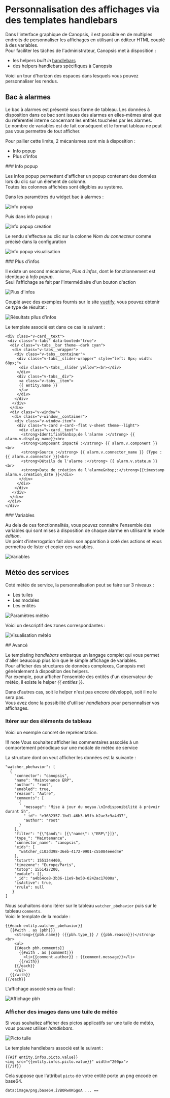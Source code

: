 # Personnalisation des affichages via des templates handlebars

Dans l'interface graphique de Canopsis, il est possible en de multiples endroits de personnaliser les affichages en utilisant un éditeur HTML couplé à des variables.  
Pour faciliter les tâches de l'administrateur, Canopsis met à disposition :

* les helpers *built in* [handlebars](https://handlebarsjs.com/)
* des helpers handlebars spécifiques à Canopsis

Voici un tour d'horizon des espaces dans lesquels vous pouvez personnaliser les rendus.

## Bac à alarmes

Le bac à alarmes est présenté sous forme de tableau.  Les données à disposition dans ce bac sont issues des alarmes en elles-mêmes ainsi que du référentiel interne concernant les entités touchées par les alarmes.  
Le nombre de variables est de fait conséquent et le format tableau ne peut pas vous permettre de tout afficher.

Pour pallier cette limite, 2 mécanismes sont mis à disposition : 

* Info popup
* Plus d'infos

### Info popup

Les infos popup permettent d'afficher un popup contenant des données lors du clic sur un élément de colonne.  
Toutes les colonnes affichées sont éligibles au système.  

Dans les paramètres du widget bac à alarmes :

![Info popup](./img/templates_infopopup.png "Info popup")  

Puis dans info popup :

![Info popup creation](./img/templates_infopopup_creation.png "Info popup creation")  

Le rendu s'effectue au clic sur la colonne *Nom du connecteur* comme précisé dans la configuration

![Info popup visualisation](./img/templates_infopopup_visualisation.png "Info popup visualisation")  


### Plus d'infos

Il existe un second mécanisme, *Plus d'infos*, dont le fonctionnement est identique à *Info popup*.  
Seul l'affichage se fait par l'intermédiaire d'un bouton d'action

![Plus d'infos](./img/templates_plusdinfos.png "Plus d'infos")  

Couplé avec des exemples fournis sur le site [vuetify](https://vuetifyjs.com/en/getting-started/quick-start), vous pouvez obtenir ce type de résultat : 

![Résultats pllus d'infos](./img/templates_resultats_plusdinfos.png "Résultats plus d'infos")  

Le template associé est dans ce cas le suivant :

````
<div class="v-card__text">
 <div class="v-tabs" data-booted="true">
  <div class="v-tabs__bar theme--dark cyan">
   <div class="v-tabs__wrapper">
    <div class="v-tabs__container">
     <div class="v-tabs__slider-wrapper" style="left: 0px; width: 68px;">
      <div class="v-tabs__slider yellow"><br></div>
     </div>
     <div class="v-tabs__div">
      <a class="v-tabs__item">
      {{ entity.name }}
      </a>
     </div>
    </div>
   </div>
  </div>
  <div class="v-window">
   <div class="v-window__container">
    <div class="v-window-item">
     <div class="v-card v-card--flat v-sheet theme--light">
      <div class="v-card__text">
       <strong>Identifiant&nbsp;de l'alarme :</strong> {{ alarm.v.display_name}}<br>
       <strong>Composant impacté :</strong> {{ alarm.v.component }}<br>
       <strong>Source :</strong> {{ alarm.v.connector_name }} (Type : {{ alarm.v.connector }})<br>
       <strong>Détails de l'alarme :</strong> {{ alarm.v.state.m }}<br>
       <strong>Date de création de l'alarme&nbsp;:</strong>{{timestamp alarm.v.creation_date }}</div>
      </div>
     </div>
    </div>
   </div>
  </div>
 </div>
</div>
````

### Variables

Au dela de ces fonctionnalités, vous pouvez connaitre l'ensemble des variables qui sont mises à disposition de chaque alarme en utilisant le mode *édition*.  
Un point d'interrogation fait alors son apparition à coté des actions et vous permettra de lister et copier ces variables.  

![Variables](./img/templates_vars.png "Variables")  

## Météo des services

Coté météo de service, la personnalisation peut se faire sur 3 niveaux :

* Les tuiles
* Les modales
* Les entités

![Paramètres météo](./img/templates_mds_parametres.png "Paramètres météo")  

Voici un descriptif des zones correspondantes :  

![Visualisation météo](./img/templates_mds_visualisation.png "Visualisation météo")  

## Avancé

Le templating *handlebars* embarque un langage complet qui vous permet d'aller beaucoup plus loin que le simple affichage de variables.  
Pour afficher des structures de données complexes, Canopsis met généralement à disposition des helpers.  
Par exemple, pour afficher l'ensemble des entités d'un observateur de météo, il existe le helper *{{ entities }}*.  

Dans d'autres cas, soit le helper n'est pas encore développé, soit il ne le sera pas.  
Vous avez donc la possibilité d'utiliser *handlebars* pour personnaliser vos affichages.  

### Itérer sur des éléments de tableau

Voici un exemple concret de représentation.

!!! note
    Vous souhaitez afficher les commentaires associés à un comportement périodique sur une modale de météo de service


La structure dont on veut afficher les données est la suivante  :

````
"watcher_pbehavior": [
  {
    "connector": "canopsis",
    "name": "Maintenance ERP",
    "author": "root",
    "enabled": true,
    "reason": "Autre",
    "comments": [
      {
        "message": "Mise à jour du noyau.\nIndisponibilité à prévoir durant 5h",
        "_id": "e3682357-1bd1-46b3-b5fb-b2ae3c9a4d37",
        "author": "root"
      }
    ],
    "filter": "{\"$and\": [{\"name\": \"ERP\"}]}",
    "type_": "Maintenance",
    "connector_name": "canopsis",
    "eids": [
      "watcher_c103d398-36eb-4172-9901-c55084eeed4e"
    ],
    "tstart": 1551344400,
    "timezone": "Europe/Paris",
    "tstop": 1551427200,
    "exdate": [],
    "_id": "a4b54ce8-3b36-11e9-be50-0242ac17000a",
    "isActive": true,
    "rrule": null
   }
]
````

Nous souhaitons donc itérer sur le tableau `watcher_pbehavior` puis sur le tableau `comments`.  
Voici le template de la modale : 

````
{{#each entity.watcher_pbehavior}}
  {{#with . as |pbh|}}
    <strong>{{pbh.name}} ({{pbh.type_}} / {{pbh.reason}})</strong> <br>
    <ul>
    {{#each pbh.comments}}
      {{#with . as |comment|}}
        <li>{{comment.author}} : {{comment.message}}</li>
      {{/with}}
    {{/each}}
    </ul>
  {{/with}}
{{/each}}
````

L'affichage associé sera au final : 

![Affichage pbh](./img/templates_affichage_pbh.png "Affichage pbh")  


### Afficher des images dans une tuile de météo

Si vous souhaitez afficher des pictos applicatifs sur une tuile de météo, vous pouvez utiliser *handlebars*.  

![Picto tuile](./img/templates_picto_tuile.png "Picto tuile")  

Le template handlebars associé est le suivant : 

````
{{#if entity.infos.picto.value}}
<img src="{{entity.infos.picto.value}}" width="200px">
{{/if}}
````

Cela suppose que l'attribut `picto` de votre entité porte un png encodé en base64.  

````
data:image/png;base64,iVBORw0KGgoA ... ==
````

